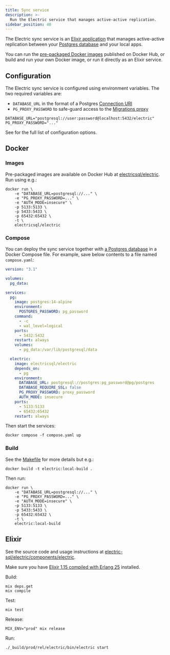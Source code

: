 ```yaml
---
title: Sync service
description: >-
  Run the Electric service that manages active-active replication.
sidebar_position: 40
---
```


The Electric sync service is an [Elixir application](https://elixir-lang.org) that manages active-active replication between your [Postgres database](./postgres.md) and your local apps.

You can run the [pre-packaged Docker images](#images) published on Docker Hub, or build and run your own Docker image, or run it directly as an Elixir service.

## Configuration

The Electric sync service is configured using environment variables. The two required variables are:

- `DATABASE_URL` in the format of a Postgres [Connection URI](https://www.postgresql.org/docs/current/libpq-connect.html#LIBPQ-CONNSTRING-URIS)
- `PG_PROXY_PASSWORD` to safe-guard access to the [Migrations proxy](../data-modelling/migrations.md#migrations-proxy)

```shell
DATABASE_URL="postgresql://user:password@localhost:5432/electric"
PG_PROXY_PASSWORD="..."
```

See <DocPageLink path="api/service" /> for the full list of configuration options.

## Docker

### Images

Pre-packaged images are available on Docker Hub at [electricsql/electric](https://hub.docker.com/r/electricsql/electric). Run using e.g.:

```shell
docker run \
    -e "DATABASE_URL=postgresql://..." \
    -e "PG_PROXY_PASSWORD=..." \
    -e "AUTH_MODE=insecure" \
    -p 5133:5133 \
    -p 5433:5433 \
    -p 65432:65432 \
    -t \
    electricsql/electric
```

### Compose

You can deploy the sync service together with [a Postgres database](./postgres.md) in a Docker Compose file. For example, save below contents to a file named `compose.yaml`:

```yaml
version: "3.1"

volumes:
  pg_data:

services:
  pg:
    image: postgres:14-alpine
    environment:
      POSTGRES_PASSWORD: pg_password
    command:
      - -c
      - wal_level=logical
    ports:
      - 5432:5432
    restart: always
    volumes:
      - pg_data:/var/lib/postgresql/data

  electric:
    image: electricsql/electric
    depends_on:
      - pg
    environment:
      DATABASE_URL: postgresql://postgres:pg_password@pg/postgres
      DATABASE_REQUIRE_SSL: false
      PG_PROXY_PASSWORD: proxy_password
      AUTH_MODE: insecure
    ports:
      - 5133:5133
      - 65432:65432
    restart: always
```

Then start the services:

```shell
docker compose -f compose.yaml up
```

### Build

See the [Makefile](https://github.com/electric-sql/electric/blob/main/components/electric/Makefile) for more details but e.g.:

```shell
docker build -t electric:local-build .
```

Then run:

```shell
docker run \
    -e "DATABASE_URL=postgresql://..." \
    -e "PG_PROXY_PASSWORD=..." \
    -e "AUTH_MODE=insecure" \
    -p 5133:5133 \
    -p 5433:5433 \
    -p 65432:65432 \
    -t \
    electric:local-build
```

## Elixir

See the source code and usage instructions at [electric-sql/electric/components/electric](https://github.com/electric-sql/electric/tree/main/components/electric#readme).

Make sure you have [Elixir 1.15 compiled with Erlang 25](https://thinkingelixir.com/install-elixir-using-asdf/) installed.

Build:

```shell
mix deps.get
mix compile
```

Test:

```shell
mix test
```

Release:

```shell
MIX_ENV="prod" mix release
```

Run:

```shell
./_build/prod/rel/electric/bin/electric start
```
